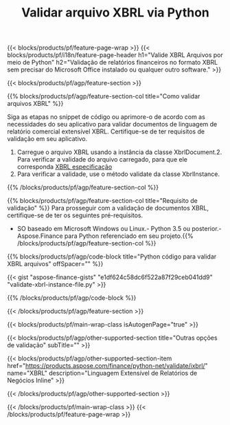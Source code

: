 ﻿---
title: Validar arquivo XBRL via Python
description: Código de amostra para validação de arquivo XBRL. Use o código de exemplo API para validar arquivos XBRL em lote em aplicativos baseados em Python. 
url: /pt/python-net/validate/xbrl/
family: finance
platformtag: python
feature: validate
informat: XBRL
outformat: 
otherformats: 
---
{{< blocks/products/pf/feature-page-wrap >}}
{{< blocks/products/pf/i18n/feature-page-header h1="Valide XBRL Arquivos por meio de Python" h2="Validação de relatórios financeiros no formato XBRL sem precisar do Microsoft Office instalado ou qualquer outro software." >}}

{{< blocks/products/pf/agp/feature-section >}}

{{% blocks/products/pf/agp/feature-section-col title="Como validar arquivos XBRL" %}}

Siga as etapas no snippet de código ou aprimore-o de acordo com as necessidades do seu aplicativo para validar documentos de linguagem de relatório comercial extensível XBRL. Certifique-se de ter requisitos de validação em seu aplicativo.

1. Carregue o arquivo XBRL usando a instância da classe XbrlDocument.2. Para verificar a validade do arquivo carregado, para que ele corresponda [XBRL especificação](http://www.xbrl.org/specification/inlinexbrl-part1/rec-2013-11-18/inlinexbrl-part1-rec-2013-11-18.html)
3. Para verificar a validade, use o método validate da classe XbrlInstance.

{{% /blocks/products/pf/agp/feature-section-col %}}

{{% blocks/products/pf/agp/feature-section-col title="Requisito de validação" %}}
Para prosseguir com a validação de documentos XBRL, certifique-se de ter os seguintes pré-requisitos. 
- SO baseado em Microsoft Windows ou Linux.- Python 3.5 ou posterior.- Aspose.Finance para Python referenciado em seu projeto.{{% /blocks/products/pf/agp/feature-section-col %}}

{{% blocks/products/pf/agp/code-block title="Python código para validar XBRL arquivos" offSpacer="" %}}

{{< gist "aspose-finance-gists" "e1df624c58dc6f522a87f29ceb041dd9" "validate-xbrl-instance-file.py" >}}

{{% /blocks/products/pf/agp/code-block %}}

{{< /blocks/products/pf/agp/feature-section >}}

{{< blocks/products/pf/main-wrap-class isAutogenPage="true" >}}

{{< blocks/products/pf/agp/other-supported-section title="Outras opções de validação" subTitle="" >}}

{{< blocks/products/pf/agp/other-supported-section-item href="https://products.aspose.com/finance/python-net/validate/ixbrl/" name="XBRL" description="Linguagem Extensível de Relatórios de Negócios Inline" >}}

{{< /blocks/products/pf/agp/other-supported-section >}}

{{< /blocks/products/pf/main-wrap-class >}}
{{< /blocks/products/pf/feature-page-wrap >}}